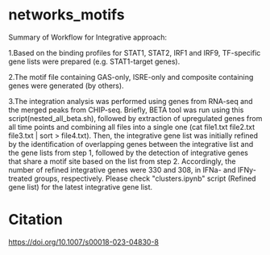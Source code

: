 # networks_motifs

Summary of Workflow for Integrative approach:

1.Based on the binding profiles for STAT1, STAT2, IRF1 and IRF9, TF-specific gene lists were prepared (e.g. STAT1-target genes).

2.The motif file containing GAS-only, ISRE-only and composite containing genes were generated (by others).

3.The integration analysis was performed using genes from RNA-seq and the merged peaks from CHIP-seq. Briefly, BETA tool was run using this script(nested_all_beta.sh), followed by extraction of upregulated genes from all time points and combining all files into a single one (cat file1.txt file2.txt file3.txt | sort > file4.txt). Then, the integrative gene list was initially refined by the identification of overlapping genes between the integrative list and the gene lists from step 1, followed by the detection of integrative genes that share a motif site based on the list from step 2. Accordingly, the number of refined integrative genes were 330 and 308, in IFNa- and IFNy-treated groups, respectively. Please check "clusters.ipynb" script (Refined gene list) for the latest integrative gene list.

# Citation
https://doi.org/10.1007/s00018-023-04830-8 
